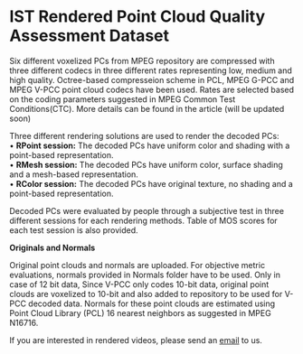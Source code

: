 # IST Rendered Point Cloud Quality Assessment Dataset
<p>
Six different voxelized PCs from MPEG repository are compressed with three different codecs in three different rates representing low, medium and high quality. Octree-based compresseion scheme in PCL, MPEG G-PCC and MPEG V-PCC point cloud codecs have been used. Rates are selected based on the coding parameters suggested in MPEG Common Test Conditions(CTC). More details can be found in the article (will be updated soon)</br>
</p>
<p>
Three different rendering solutions are used to render the decoded PCs: </br>
•	<b>RPoint session:</b> The decoded PCs have uniform color and shading with a point-based representation.</br>
•	<b>RMesh session:</b> The decoded PCs have uniform color, surface shading and a mesh-based representation.</br>
•	<b>RColor session:</b> The decoded PCs have original texture, no shading and a point-based representation.</br>
</p>
<p>
Decoded PCs were evaluated by people through a subjective test in three different sessions for each rendering methods. Table of MOS scores for each test session is also provided. 
</p>
<p>
<b>Originals and Normals</b>
</p>
<p>
Original point clouds and normals are uploaded. For objective metric evaluations, normals provided in Normals folder have to be used. Only in case of 12 bit data, Since V-PCC only codes 10-bit data, original point clouds are voxelized to 10-bit and also added to repository to be used for V-PCC decoded data. Normals for these point clouds are estimated using Point Cloud Library (PCL) 16 nearest neighbors as suggested in MPEG N16716.

</p>
<p>
  If you are interested in rendered videos, please send an <a href = "mailto:joao.ascenso@lx.it.pt">email</a> to us.
